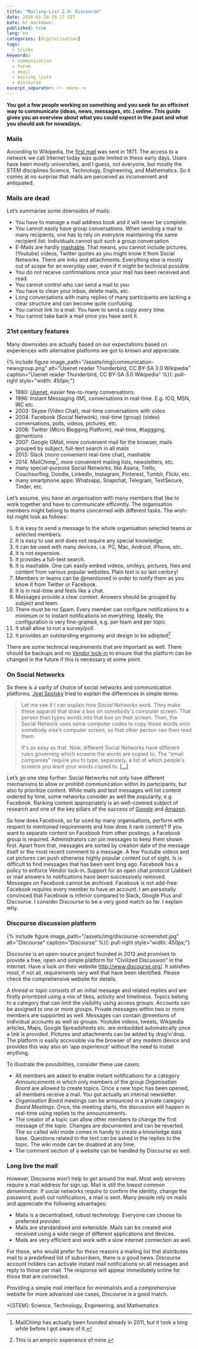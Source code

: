 ```yaml
---
title: "Mailing-List 2.0: Discourse"
date: 2016-01-24 19:17 CET
kate: hl markdown;
published: true
lang: en
categories: [digitalisation]
tags:
  - tricks
keywords:
  - communication
  - forum
  - email
  - mailing lists
  - discourse
excerpt_separator: <!--more-->
---
```


**You got a few people working on something and you seek for an efficient way to
communicate (ideas, news, messages, etc.) online. This guide gives you an overview about
what you could expect in the past and what you should ask for nowadays.**

### Mails

According to Wikipedia, the [first mail](https://en.wikipedia.org/wiki/Ray_Tomlinson)
was sent in 1971. The access to a network we call Internet today was quite limited
in these early days. Users have been mostly universities, and I guess, not everyone,
but mostly the STEM disciplines Science, Technology, Engineering, and Mathematics.
So it comes at no surprise that mails are perceived as inconvenient and antiquated.

<!--more-->

### Mails are dead

Let’s summarise some downsides of mails:

- You have to manage a mail address book and it will never be complete.
- You cannot easily have group conversations. When sending a mail to many recipients,
  one has to rely on everyone maintaining the same recipient list. Individuals
  cannot quit such a group conversation.
- E-Mails are hardly [mashable](http://www.urbandictionary.com/define.php?term=mashable&defid=2555425).
  That means, you cannot include pictures, (Youtube) videos, Twitter quotes as you
  might know it from Social Networks. There are links and attachments. Everything
  else is mostly out of scope for an everyday user, even if it might be technical
  possible.
- You do not receive confirmations once your mail has been received and read.
- You cannot control who can send a mail to you.
- You have to clean your inbox, delete mails, etc.
- Long conversations with many replies of many participants are lacking a clear
  structure and can become quite confusing.
- You cannot link to a mail. You have to send a copy every time.
- You cannot take back a mail once you have sent it.

<!-- more -->

### 21st century features

Many downsides are actually based on our expectations based on experiences with
alternative platforms we got to known and appreciate.

{% include figure image_path="/assets/img/communication-newsgroup.png" alt="Usenet reader Thunderbird, CC BY-SA 3.0 Wikipedia" caption="Usenet reader Thunderbird, CC BY-SA 3.0 Wikipedia" %}{:.pull-right style="width: 450px;"}
- 1980: [Usenet](https://en.wikipedia.org/wiki/Usenet), easier few-to-many conversations.
- 1996: Instant Messaging (IM), conversations in real-time. E.g. ICQ, MSN, IRC etc.
- 2003: Skype (Video Chat), real-time conversations with video
- 2004: Facebook (Social Network), real-time (group) (video) conversations, polls, videos, pictures, etc.
- 2006: Twitter (Micro Blogging Platform), real-time, #taggging, @mentions
- 2007: Google GMail, more convenient mail for the browser, mails grouped by subject, full-text search in all mails
- 2013: Slack (more convenient real-time chat), mashable
- 2014: MailChimp[^mc], more convenient mailing lists, newsletters, etc.
- many special-purpose Social Networks, like Asana, Trello, Couchsurfing, Doodle, LinkedIn, Instagram, Pinterest, Tumblr, Flickr, etc.
- many smartphone apps: Whatsapp, Snapchat, Telegram, TextSecure, Tinder, etc.

[^mc]: MailChimp has actually been founded already in 2011, but it took a long while before I got aware of it.

Let’s assume, you have an organisation with many members that like to work
together and have to communicate efficently. The organisation members might belong
to teams concerned with different tasks. The wish-list might look as follows:

1. It is easy to send a message to the whole organisation selected teams or selected members.
2. It is easy to use and does not require any special knowledge.
3. It can be used with many devices, i.e. PC, Mac, Android, iPhone, etc.
4. It is not expensive.
4. It provides a full-text search.
5. It is mashable. One can easily embed videos, smileys, pictures, files and content from
   various popular websites. Plain text is so last century!
6. Members or teams can be @mentioned in order to notify them as you know it from
   Twitter or Facebook.
7. It is in real-time and feels like a chat.
8. Messages provide a clear context. Answers should be grouped by subject and team.
9. There must be no Spam. Every member can configure notifications to a minimum or to
   instant notifications on everything. Ideally, the configuration is very fine-grained,
   e.g. per team and per topic.
10. It shall allow to run a survey/poll.
11. It provides an outstanding ergonomy and design to be adopted[^ergonomy]

[^ergonomy]: This is an empiric experience of mine.

There are some technical requirements that are important as well. There should
be backups and no [Vendor lock-in](https://en.wikipedia.org/wiki/Vendor_lock-in)
to ensure that the platform can be changed in the future if this is necessary at
some point.

### On Social Networks

So there is a varity of choice of social networks and communication platforms.
[Joel Spolsky][social networks] tried to explain the differences in simple terms:

> Let me see if I can explain how *Social Networks* work. They make these apparati
> that draw a box on somebody's computer screen. That person then types words into
> that box on their screen. Then, the Social  Network uses some computer codes
> to copy those words onto somebody else’s computer screen, so that other person
> can then read them.
>
> It's as easy as that. Now, different Social Networks have different rules
> governing which screens the words are copied to. The "email companies"
> require you to type, separately, a list of which people's screens you want your
> words copied to. [\[…\]][social networks]

Let’s go one step further. Social Networks not only have different mechanisms to
allow or prohibit communication within its participants, but also to prioritize
content. While mails and text messages will list content ordered by time, some
networks consider as well the popularity, e.g. Facebook. Ranking content appropriately
is an well-covered subject of research and one of the key pillars of the success
of [Google][pr] and [Amazon][reco].

[pr]: https://en.wikipedia.org/wiki/PageRank "Google PageRank"
[reco]: http://fortune.com/2012/07/30/amazons-recommendation-secret/ "Amazon Recommendation Algorithm"
[social networks]: https://plus.google.com/117114202722218150209/posts/KhMRNmgGniP?hl=en

So how does Facebook, so far used by many organisations, perform with respect to
mentioned requirements and how does it rank content? If you want to separate content
on Facebook from other postings, a Facebook group is required. Administrators can
pin messages to keep them shown first. Apart from that, messages are sorted by
creation date of the message itself or the most recent comment to a message. A
few Youtube videos and cat pictures can push otherwise highly popular content out
of sight. Is is difficult to find messages that has been sent long ago.
Facebook has a policy to enforce Vendor lock-in. Support for an open chat protocol (Jabber)
or mail answers to notifications have been successively removed. Messages on
Facebook cannot be archived. Facebook is not add-free. Facebook requires every
member to have an account. I am personally convinced that Facebook is inferior
compared to Slack, Google Plus and Discourse. I consider Discourse to be a very
good match so far. I explain why.

### Discourse discussion platform

{% include figure image_path="/assets/img/discourse-screenshot.jpg" alt="Discourse" caption="Discourse" %}{:.pull-right style="width: 450px;"}

Discourse is an open-source project founded in 2013 and promises to
provide a free, open and simple platform for “Civilized Discussion” in the internet.
Have a look on their website <http://www.discourse.org/>. It satisfies most, if
not all, requirements very well that have been identified. Please check the
comprehensive website for details.

A *thread* or *topic* consists of an initial message and related replies and
are firstly prioritized using a mix of likes, activity and timeliness. Topics
belong to a category that can limit the visibility using access groups. Accounts
can be assigned to one or more groups. Private messages within two or more members
are supported as well. Messages can contain @mentions of individual
accounts as well as groups. Youtube videos, tweets, Wikipedia articles, Maps, Google
Spreadsheets etc. are embedded automatically once a link is provided. Pictures and
attachments can be added by drag'n'drop. The platform is easily accessible via
the browser of any modern device and provides this way also an ‘app experience’ without
the need to install anything.

To illustrate the possibilities, consider these use cases:

- All members are asked to enable instant notifications for a category *Announcements*
  in which only members of the group *Organisation Board* are allowed to create topics.
  Once a new topic has been opened, all members receive a mail. You got actually an
  internal newsletter.
- *Organisation Board* meetings can be announced in a private category *Board Meetings*.
  Once, the meeting starts, the discussion will happen in real-time using replies to
  the announcements.
- The creator of a topic can allow other members to change the first message of the
  topic. Changes are documented and can be reverted. The so called wiki mode comes
  in handy to create a knowledge data base. Questions related to the text can be
  asked in the replies to the topic. The wiki mode can be disabled at any time.
- The comment section of a website can be handled by Discourse as well.

### Long live the mail

However, Discourse won’t help to get around the mail. Most web services require
a mail address for sign up. Mail is still the *lowest common denominator*. If
social networks require to confirm the identity, change the password, push out
notifications, a mail is sent. Many people rely on mails and appreciate the
following advantages:

- Mails is a decentralised, robust technology. Everyone can choose its preferred provider.
- Mails are standardised and extensible. Mails can be created and received using
  a wide range of different applications and devices.
- Mails are very efficient and work with a slow internet connection as well.

For those, who would prefer for these reasons a mailing list that distributes
mail to a predefined list of subscribers, there is a good news. Discourse account
holders can activate instant mail notifications on all messages and reply to those
per mail. The response will appear immediately online for those that are connected.

Providing a simple mail interface for minimalists and a comprehensive website
for more advanced use cases, Discourse is a good match.

*[STEM]: Science, Technology, Engineering, and Mathematics

